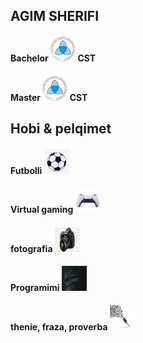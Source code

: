 ## AGIM SHERIFI

<h4> Bachelor <img src="logo/shtuli.png" alt="seeu" width="40" height="40"> CST </h4> </p>
<h4> Master <img src="logo/shtuli.png" alt="seeu" width="40" height="40"> CST </h4> </p>

## Hobi & pelqimet

<h4> Futbolli <img src="logo/topi.jpg" alt="seeu" width="40" height="40"> </h4> </p>
<h4> Virtual gaming <img src="logo/sony.jpg" alt="snoy" width="40" height="40"> </h4> </p>
<h4> fotografia <img src="logo/nikon.png" alt="foografia" width="40" height="40"> </h4> </p>
<h4> Programimi <img src="logo/programim.jpg" alt="programim" width="40" height="40"> </h4> </p>
<h4> thenie, fraza, proverba <img src="logo/write.jpg" alt="shkrimi" width="40" height="40"> </h4> </p>

